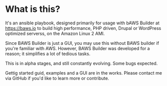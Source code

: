 # What is this?

It's an ansible playbook, designed primarily for usage with bAWS Builder at https://baws.io to build high performance, PHP driven, Drupal or WordPress optimized serverss, on the Amazon Linux 2 AMI. 

Since BAWS Builder is just a GUI, you may use this without BAWS builder if you're familiar with AWS. However, BAWS Builder was developed for a reason; it simplifies a lot of tedious tasks.

This is in alpha stages, and still constantly evolving. Some bugs expected.

Gettig started guid, examples and a GUI are in the works. Please contact me via GitHub if you'd like to learn more or contribute. 